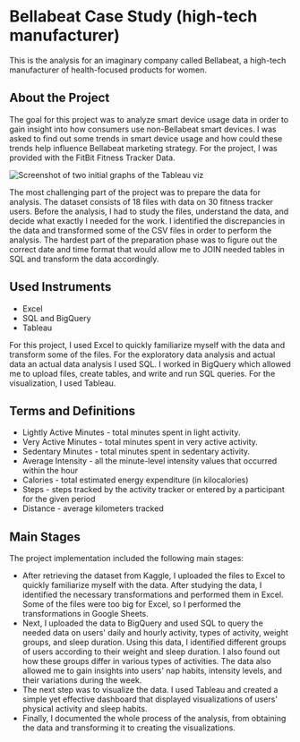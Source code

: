 # Bellabeat Case Study (high-tech manufacturer)
This is the analysis for an imaginary company called Bellabeat, a high-tech manufacturer of health-focused products for women.

## About the Project
The goal for this project was to  analyze smart device usage data in order to gain insight into how consumers use non-Bellabeat smart
devices. I was asked to find out some trends in smart device usage and how could these trends help influence Bellabeat marketing strategy.
For the project, I was provided with the FitBit Fitness Tracker Data.

![Screenshot of two initial graphs of the Tableau viz](https://github.com/LegendaryStarLordHV/Bellabeat_Case_Study/assets/43511883/b8f25a34-d820-42c3-b679-490aec96f18a)

The most challenging part of the project was to prepare the data for analysis. The dataset consists of 18 files with data on 30 fitness tracker users. Before the analysis, I had to study the files, understand the data, and decide what exactly I needed for the work. I identified the discrepancies in the data and transformed some of the CSV files in order to perform the analysis. The hardest part of the preparation phase was to figure out the correct date and time format that would allow me to JOIN needed tables in SQL and transform the data accordingly. 

## Used Instruments
- Excel
- SQL and BigQuery
- Tableau
  
For this project, I used Excel to quickly familiarize myself with the data and transform some of the files. For the exploratory data analysis and actual data an actual data analysis I used SQL.
I worked in BigQuery which allowed me to upload files, create tables, and write and run SQL queries. For the visualization, I used Tableau.

## Terms and Definitions
- Lightly Active Minutes - total minutes spent in light activity.
- Very Active Minutes - total minutes spent in very active activity.
- Sedentary Minutes - total minutes spent in sedentary activity.
- Average Intensity - all the minute-level
intensity values that occurred within the hour
- Calories - total estimated energy expenditure (in
kilocalories)
- Steps - steps tracked by the activity tracker or entered by a participant for the given period
- Distance - average kilometers tracked

## Main Stages 
The project implementation included the following main stages:
- After retrieving the dataset from Kaggle, I uploaded the files to Excel to quickly familiarize myself with the data. After studying the data, I identified the necessary transformations and performed them in Excel. Some of the files were too big for Excel, so I performed the transformations in Google Sheets.
-  Next, I uploaded the data to BigQuery and used SQL to query the needed data on users' daily and hourly activity, types of activity, weight groups, and sleep duration. Using this data, I identified different groups of users according to their weight and sleep duration. I also found out how these groups differ in various types of activities. The data also allowed me to gain insights into users' nap habits, intensity levels, and their variations during the week.
- The next step was to visualize the data. I used Tableau and created a simple yet effective dashboard that displayed visualizations of users' physical activity and sleep habits.
- Finally, I documented the whole process of the analysis, from obtaining the data and transforming it to creating the visualizations.
  
